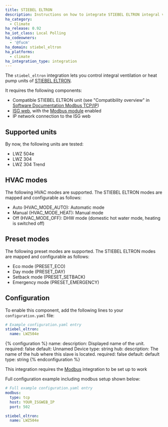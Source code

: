 ```yaml
---
title: STIEBEL ELTRON
description: Instructions on how to integrate STIEBEL ELTRON integral ventilation and heat pump units into Home Assistant.
ha_category:
  - Climate
ha_release: 0.92
ha_iot_class: Local Polling
ha_codeowners:
  - '@fucm'
ha_domain: stiebel_eltron
ha_platforms:
  - climate
ha_integration_type: integration
---
```


The `stiebel_eltron` integration lets you control integral ventilation or heat pump units of [STIEBEL ELTRON](https://www.stiebel-eltron.com).

It requires the following components:

- Compatible STIEBEL ELTRON unit (see "Compatibility overview" in [Software Documentation Modbus TCP/IP](https://www.stiebel-eltron.ch/content/dam/ste/ch/de/downloads/kundenservice/smart-home/Modbus/Modbus%20Bedienungsanleitung.pdf))
- [ISG web](https://www.stiebel-eltron.com/en/home/products-solutions/renewables/controller_energymanagement/internet_servicegateway/isg_web.html), with the [Modbus module](https://www.stiebel-eltron.ch/de/home/service/smart-home/modbus.html) enabled
- IP network connection to the ISG web

## Supported units

By now, the following units are tested:

- LWZ 504e
- LWZ 304
- LWZ 304 Trend

## HVAC modes

The following HVAC modes are supported. The STIEBEL ELTRON modes are mapped and configurable as follows:

- Auto (HVAC_MODE_AUTO): Automatic mode
- Manual (HVAC_MODE_HEAT): Manual mode
- Off (HVAC_MODE_OFF): DHW mode (domestic hot water mode, heating is switched off)

## Preset modes

The following preset modes are supported. The STIEBEL ELTRON modes are mapped and configurable as follows:

- Eco mode (PRESET_ECO)
- Day mode (PRESET_DAY)
- Setback mode (PRESET_SETBACK)
- Emergency mode (PRESET_EMERGENCY)

## Configuration

To enable this component, add the following lines to your `configuration.yaml` file:

```yaml
# Example configuration.yaml entry
stiebel_eltron:
  name: LWZ504e
```

{% configuration %}
name:
  description: Displayed name of the unit.
  required: false
  default: Unnamed Device
  type: string
hub:
  description: The name of the hub where this slave is located.
  required: false
  default: default
  type: string
{% endconfiguration %}

<div class='note'>

This integration requires the [Modbus](/integrations/modbus/) integration to be set up to work

</div>

Full configuration example including modbus setup shown below:

```yaml
# Full example configuration.yaml entry
modbus:
  type: tcp
  host: YOUR_ISGWEB_IP
  port: 502

stiebel_eltron:
  name: LWZ504e
```
